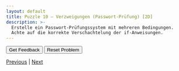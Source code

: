 ```yaml
---
layout: default
title: Puzzle 10 – Verzweigungen (Passwort-Prüfung) [2D]
description: >-
  Erstelle ein Passwort-Prüfungssystem mit mehreren Bedingungen.
  Achte auf die korrekte Verschachtelung der if-Anweisungen.
---
```


<div id="p10-trash" class="sortable-code"></div>
<div id="p10-work"  class="sortable-code"></div>
<div style="clear: both;"></div>

<p>
  <input id="p10-feedback" value="Get Feedback"  type="button" />
  <input id="p10-reset"    value="Reset Problem" type="button" />
</p>

<script type="text/javascript">
(function () {
  var initial =
    "passwort = input(\"Passwort eingeben: \")\n" +
    "if len(passwort) >= 8:\n" +
    "    if any(c.isdigit() for c in passwort):\n" +
    "        print(\"Passwort akzeptiert!\")\n" +
    "    else:\n" +
    "        print(\"Passwort braucht mindestens eine Zahl\")\n" +
    "else:\n" +
    "    print(\"Passwort zu kurz (min. 8 Zeichen)\")\n" +
    "print(\"Prüfung beendet\")\n" +
    "if len(passwort) < 5:  #distractor\n" +
    "print(\"Passwort gespeichert\")  #distractor";

  var pp = new ParsonsWidget({
    sortableId: "p10-work",
    trashId:    "p10-trash",
    grader:     ParsonsWidget._graders.LineBasedGrader,
    can_indent: true,
    x_indent:   50,
    lang:       "en",
    max_wrong_lines: 10
  });
  pp.init(initial);
  pp.shuffleLines();
  $("#p10-reset").click(function (e) { e.preventDefault(); pp.shuffleLines(); });
  $("#p10-feedback").click(function (e) { e.preventDefault(); pp.getFeedback(); });
})();
</script>

[Previous](./aufg9.html) | [Next](./aufg11.html)
